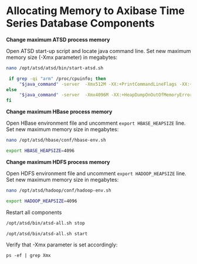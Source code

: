 Allocating Memory to Axibase Time Series Database Components
============================================================

**Change maximum ATSD process memory**

Open ATSD start-up script and locate java command line. Set new maximum
memory size (-Xmx parameter) in megabytes:

```sh
nano /opt/atsd/atsd/bin/start-atsd.sh
```

```sh
 if grep -qi "arm" /proc/cpuinfo; then
     "$java_command" -server  -Xmx512M -XX:+PrintCommandLineFlags -XX:+HeapDumpOnOutOfMemoryError -XX:HeapDumpPath="$atsd_home"/logs $DParams -$
else
     "$java_command" -server  -Xmx4096M -XX:+HeapDumpOnOutOfMemoryError XX:HeapDumpPath="$atsd_home"/logs $DParams -classpath "$atsd_home"/con$
fi
```

**Change maximum HBase process memory**

Open HBase environment file and uncomment `export HBASE_HEAPSIZE` line.
Set new maximum memory size in megabytes:

```sh
nano /opt/atsd/hbase/conf/hbase-env.sh
```

```sh
export HBASE_HEAPSIZE=4096
```

**Change maximum HDFS process memory**

Open HDFS environment file and uncomment `export HADOOP_HEAPSIZE` line.
Set new maximum memory size in megabytes:

```sh
nano /opt/atsd/hadoop/conf/hadoop-env.sh
```

```sh
export HADOOP_HEAPSIZE=4096
```

Restart all components

```sh
/opt/atsd/bin/atsd-all.sh stop
```
```sh
/opt/atsd/bin/atsd-all.sh start
```

Verify that -Xmx parameter is set accordingly:


```
ps -ef | grep Xmx
```
